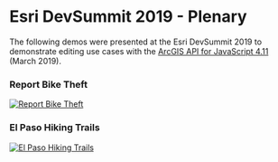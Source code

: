 # Esri DevSummit 2019 - Plenary

The following demos were presented at the Esri DevSummit 2019 to demonstrate editing use cases with the [ArcGIS API for JavaScript 4.11](https://js.arcgis.com) (March 2019).

### Report Bike Theft

[![Report Bike Theft](https://jcfranco.github.io/dev-summit-2019-plenary-demos/form-based-editing.gif)](https://jcfranco.github.io/dev-summit-2019-plenary-demos/form-based-editing.gif)

### El Paso Hiking Trails 

[![El Paso Hiking Trails](https://jcfranco.github.io/dev-summit-2019-plenary-demos/editor.gif)](https://jcfranco.github.io/dev-summit-2019-plenary-demos/editor.gif)

